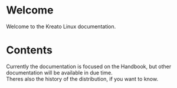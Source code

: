 # Welcome
Welcome to the Kreato Linux documentation.

# Contents
Currently the documentation is focused on the Handbook, but other documentation will be available in due time.\
Theres also the history of the distribution, if you want to know.
